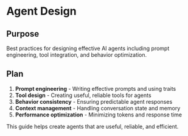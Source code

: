 # Agent Design

<!--
TOC: User Guides > Best Practices > Agent Design
Audience: AI developers
Duration: 30 minutes
Prerequisites: Agent concepts understanding
-->

## Purpose

Best practices for designing effective AI agents including prompt engineering, tool integration, and behavior optimization.

## Plan

1. **Prompt engineering** - Writing effective prompts and using traits
2. **Tool design** - Creating useful, reliable tools for agents
3. **Behavior consistency** - Ensuring predictable agent responses
4. **Context management** - Handling conversation state and memory
5. **Performance optimization** - Minimizing tokens and response time

This guide helps create agents that are useful, reliable, and efficient.

<!--
Content will include:
- Prompt engineering best practices and patterns
- Tool design principles and interfaces
- Behavior consistency and testing strategies
- Context and memory management techniques
- Performance optimization and token management
-->
